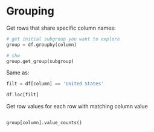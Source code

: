 # Grouping
Get rows that share specific column names:

```python
# get initial subgroup you want to explore
group = df.groupby(column)

# shw
group.get_group(subgroup)
```

Same as:

```python
filt = df[column] == 'United States'

df.loc[filt]
```

Get row values for each row with matching column value

```python

group[column].value_counts()
```
